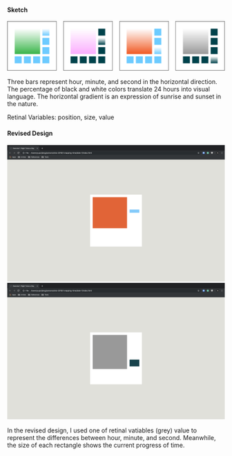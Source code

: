 #### Sketch
![illustrative images](./date-1-original.png)

Three bars represent hour, minute, and second in the horizontal direction. The percentage of black and white colors translate 24 hours into visual language. The horizontal gradient is an expression of sunrise and sunset in the nature.

Retinal Variables: position, size, value

#### Revised Design
![illustrative images](./date-1-revised-1.png)
![illustrative images](./date-1-revised-2.png)

In the revised design, I used one of retinal vatiables (grey) value to represent the differences between hour, minute, and second. Meanwhile, the size of each rectangle shows the current progress of time.
